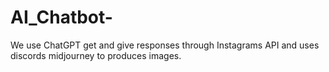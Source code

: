 # AI_Chatbot-
We use ChatGPT get and give responses through Instagrams API and uses discords midjourney to produces images.
